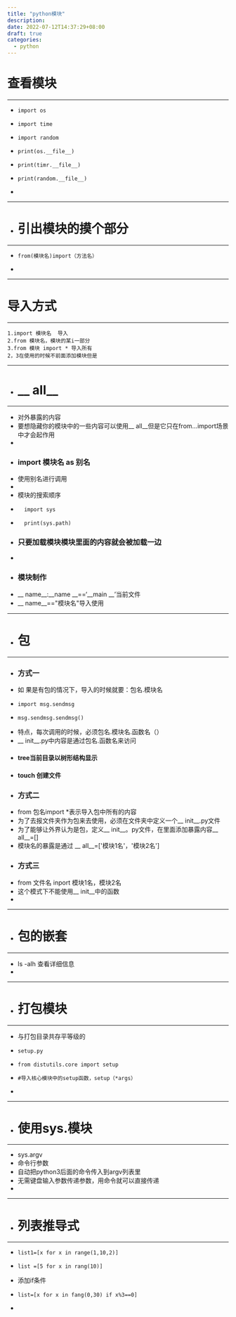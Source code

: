 ```yaml
---
title: "python模块"
description: 
date: 2022-07-12T14:37:29+08:00
draft: true
categories:
  - python
---
```

<!--more-->
# 查看模块
---
-     import os
-     import time
-     import random
-     print(os.__file__)
-     print(timr.__file__)
-     print(random.__file__)
-     
----
- # 引出模块的摸个部分
----
-     from(模块名)import（方法名）
- 

---
# 导入方式
---
    1.import 模块名  导入
    2.from 模块名，模块的某i一部分
    3.from 模块 import * 导入所有
    2，3在使用的时候不前面添加模块但是

----
- # __ all__
----
- 对外暴露的内容
- 要想隐藏你的模块中的一些内容可以使用__ all__但是它只在from...import场景中才会起作用
-
- ### import 模块名 as  别名
-  使用别名进行调用
-  
-   模块的搜索顺序
-       import sys
-       print(sys.path)
- ### 只要加载模块模块里面的内容就会被加载一边
- 
- ### 模块制作
- __ name__:__name __==‘__main __’当前文件
- __ name__=="模块名"导入使用


---
- # 包
---
- ### 方式一
- 如 果是有包的情况下，导入的时候就要：包名.模块名
-     import msg.sendmsg
-     msg.sendmsg.sendmsg()
-  特点，每次调用的时候，必须包名.模块名.函数名（）
-  __ init__.py中内容是通过包名.函数名来访问
- #### tree当前目录以树形结构显示 
- #### touch 创建文件
- ### 方式二
-  from 包名import *表示导入包中所有的内容
-  为了去报文件夹作为包来去使用，必须在文件夹中定义一个__ init__.py文件
-  为了能够让外界认为是包，定义__ init__。py文件，在里面添加暴露内容__ all__=[]
-  模块名的暴露是通过 __ all__=['模块1名'，'模块2名']
-  ### 方式三
-  from 文件名 inport  模块1名，模块2名
-  这个模式下不能使用__ init__中的函数
-  


---
- # 包的嵌套
---
- ls -alh 查看详细信息
- 



----
- # 打包模块
---
-  与打包目录共存平等级的
-     setup.py
-     from distutils.core import setup
-     #导入核心模块中的setup函数，setup（*args）
-     

---
- # 使用sys.模块
---
- sys.argv
- 命令行参数
- 自动把python3后面的命令传入到argv列表里
- 无需键盘输入参数传递参数，用命令就可以直接传递
- 


----
- # 列表推导式
----
-     list1=[x for x in range(1,10,2)]
-     list =[5 for x in rang(10)]
- 添加if条件
-     list=[x for x in fang(0,30) if x%3==0]
-  